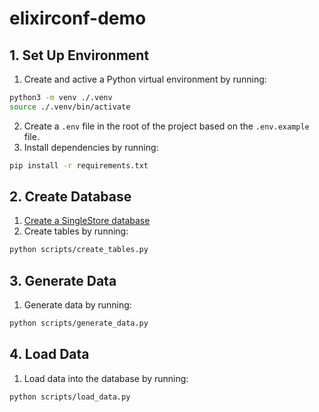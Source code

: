 # elixirconf-demo

## 1. Set Up Environment

1. Create and active a Python virtual environment by running:

```sh
python3 -m venv ./.venv
source ./.venv/bin/activate
```

2. Create a `.env` file in the root of the project based on the `.env.example` file.
3. Install dependencies by running:

```sh
pip install -r requirements.txt
```

## 2. Create Database

1. [Create a SingleStore database](https://portal.singlestore.com/intention/cloud?utm_source=yaroslav&utm_medium=github&utm_campaign=community-access&utm_content=elixirconf-demo)
2. Create tables by running:

```sh
python scripts/create_tables.py
```

## 3. Generate Data

1. Generate data by running:

```sh
python scripts/generate_data.py
```

## 4. Load Data

1. Load data into the database by running:

```sh
python scripts/load_data.py
```

